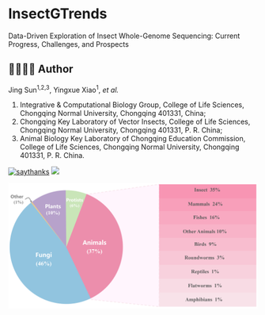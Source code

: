 # InsectGTrends
 Data-Driven Exploration of Insect Whole-Genome Sequencing: Current Progress, Challenges, and Prospects

## 👩‍🏫👨‍🏫 Author 

Jing Sun<sup>1,2,3</sup>, Yingxue Xiao<sup>1</sup>, *et al.*

1) Integrative & Computational Biology Group, College of Life Sciences, Chongqing Normal University, Chongqing 401331, China; 
2) Chongqing Key Laboratory of Vector Insects, College of Life Sciences, Chongqing Normal University, Chongqing 401331, P. R. China; 
3) Animal Biology Key Laboratory of Chongqing Education Commission, College of Life Sciences, Chongqing Normal University, Chongqing 401331, P. R. China.

[![saythanks](https://img.shields.io/badge/say-thanks-ff69b4.svg)](https://libcell.github.io)
[![](https://img.shields.io/badge/follow%20me%20on-WeChat-green.svg)](https://libcell.github.io)

<img src = "img/frontpage.png" width = "700" style="display: block; margin: 0 auto;"> 

